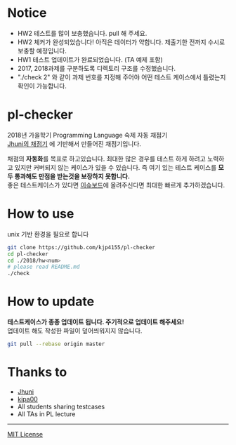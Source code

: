 # Notice 
- HW2 테스트를 많이 보충했습니다. pull 해 주세요.
- HW2 체커가 완성되었습니다! 아직은 데이터가 약합니다. 제출기한 전까지 수시로 보충할 예정입니다.
- HW1 테스트 업데이트가 완료되었습니다. (TA 예제 포함)
- 2017, 2018과제를 구분하도록 디렉토리 구조를 수정했습니다.
- "./check 2" 와 같이 과제 번호를 지정해 주어야 어떤 테스트 케이스에서 틀렸는지 확인이 가능합니다.

# pl-checker
2018년 가을학기 Programming Language 숙제 자동 채점기 <br>
[Jhuni의 채점기](https://github.com/Jhuni0123/pl-checker) 에 기반해서 만들어진 채점기입니다.<br>

채점의 **자동화**를 목표로 하고있습니다. 최대한 많은 경우를 테스트 하게 하려고 노력하고 있지만 커버되지 않는 케이스가 있을 수 있습니다. 즉 여기 있는 테스트 케이스를 **모두 통과해도 만점을 받는것을 보장하지 못합니다.** <br>
좋은 테스트케이스가 있다면 [이슈보드](https://github.com/Jhuni0123/pl-checker/issues)에 올려주신다면 최대한 빠르게 추가하겠습니다.

# How to use
unix 기반 환경을 필요로 합니다
```bash
git clone https://github.com/kjp4155/pl-checker
cd pl-checker
cd ./2018/hw<num>
# please read README.md
./check
```

# How to update
**테스트케이스가 종종 업데이트 됩니다. 주기적으로 업데이트 해주세요!** <br>
업데이트 해도 작성한 파일이 덮어씌워지지 않습니다.

```bash
git pull --rebase origin master
```
<!--
# Status
- HW 7-1 : TA testcases
- HW 7-2, 7-3 : TBD
-->

# Thanks to
- [Jhuni](https://github.com/Jhuni0123)
- [kipa00](https://github.com/kipa00)
- All students sharing testcases
- All TAs in PL lecture

---
[MIT License](LICENSE)
